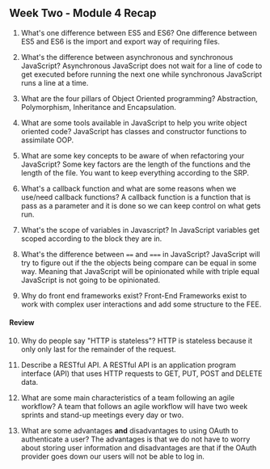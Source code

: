 ## Week Two - Module 4 Recap

1. What's one difference between ES5 and ES6?
  One difference between ES5 and ES6
  is the import and export way of requiring files.

2. What's the difference between asynchronous and synchronous JavaScript?
  Asynchronous JavaScript does not wait for a line of code to get executed before running the next one while synchronous JavaScript runs a line at a time.

3. What are the four pillars of Object Oriented programming?
  Abstraction, Polymorphism, Inheritance and Encapsulation.

4. What are some tools available in JavaScript to help you write object oriented code?
  JavaScript has classes and constructor functions to assimilate OOP.

5. What are some key concepts to be aware of when refactoring your JavaScript?
  Some key factors are the length of the functions and the length of the file. You want to keep everything according to the SRP.


6. What's a callback function and what are some reasons when we use/need callback functions?
  A callback function is a function that is pass as a parameter and it is done so we can keep control on what gets run.

7. What's the scope of variables in Javascript?
  In JavaScript variables get scoped according to the block they are in.


8. What's the difference between `==` and `===` in JavaScript?
  JavaScript will try to figure out if the the objects being compare can be equal in some way. Meaning that JavaScript will be opinionated while with triple equal JavaScript is not going to be opinionated.

9. Why do front end frameworks exist?
  Front-End Frameworks exist to work with complex user interactions and add some structure to the FEE.

#### Review  

10. Why do people say "HTTP is stateless"?
  HTTP is stateless because it only only last for the remainder of the request.

11. Describe a RESTful API.
  A RESTful API is an application program interface (API) that uses HTTP requests to GET, PUT, POST and DELETE data.

12. What are some main characteristics of a team following an agile workflow?
A team that follows an agile workflow will have two week sprints and stand-up meetings every day or two.


13. What are some advantages **and** disadvantages to using OAuth to authenticate a user?
  The advantages is that we do not have to worry about storing user information and disadvantages are that if the OAuth provider goes down our users will not be able to log in.
